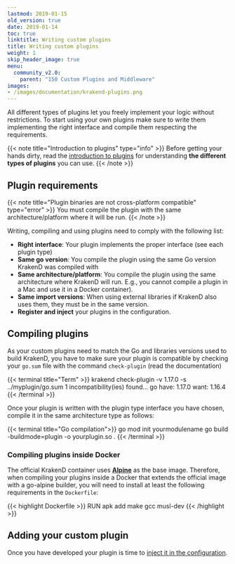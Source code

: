 ```yaml
---
lastmod: 2019-01-15
old_version: true
date: 2019-01-14
toc: true
linktitle: Writing custom plugins
title: Writing custom plugins
weight: 1
skip_header_image: true
menu:
  community_v2.0:
    parent: "150 Custom Plugins and Middleware"
images:
- /images/documentation/krakend-plugins.png
---
```

All different types of plugins let you freely implement your logic without restrictions. To start using your own plugins make sure to write them implementing the right interface and compile them respecting the requirements.

{{< note title="Introduction to plugins" type="info" >}}
Before getting your hands dirty, read the [introduction to plugins](/docs/v2.0/extending/) for understanding **the different types of plugins** you can use.
{{< /note >}}


## Plugin requirements
{{< note title="Plugin binaries are not cross-platform compatible" type="error" >}}
You must compile the plugin with the same architecture/platform where it will be run.
{{< /note >}}

Writing, compiling and using plugins need to comply with the following list:

- **Right interface**: Your plugin implements the proper interface (see each plugin type)
- **Same go version**: You compile the plugin using the same Go version KrakenD was compiled with
- **Same architecture/platform**: You compile the plugin using the same architecture where KrakenD will run. E.g., you cannot compile a plugin in a Mac and use it in a Docker container).
- **Same import versions**: When using external libraries if KrakenD also uses them, they must be in the same version.
- **Register and inject** your plugins in the configuration.


## Compiling plugins
As your custom plugins need to match the Go and libraries versions used to build KrakenD, you have to make sure your plugin is compatible by checking your `go.sum` file with the command `check-plugin` (read the documentation)

{{< terminal title="Term" >}}
krakend check-plugin -v 1.17.0 -s ../myplugin/go.sum
1 incompatibility(ies) found...
go
	have: 1.17.0
	want: 1.16.4
{{< /terminal >}}

Once your plugin is written with the plugin type interface you have chosen, compile it in the same architecture type as follows:

{{< terminal title="Go compilation">}}
go mod init yourmodulename
go build -buildmode=plugin -o yourplugin.so .
{{< /terminal >}}

### Compiling plugins inside Docker
The official KrakenD container uses **[Alpine](https://hub.docker.com/_/alpine)** as the base image. Therefore, when compiling your plugins inside a Docker that extends the official image with a go-alpine builder, you will need to install at least the following requirements in the `Dockerfile`:

{{< highlight Dockerfile >}}
RUN apk add make gcc musl-dev
{{< /highlight >}}

## Adding your custom plugin
Once you have developed your plugin is time to [inject it in the configuration](/docs/v2.0/extending/injecting-plugins/).